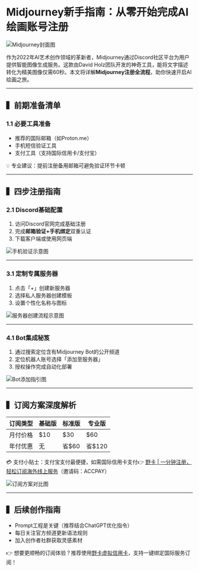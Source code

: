 # Midjourney新手指南：从零开始完成AI绘画账号注册

![Midjourney封面图](https://bbtdd.com/wp-content/uploads/img/607668812647.webp)

作为2022年AI艺术创作领域的革新者，Midjourney通过Discord社区平台为用户提供智能图像生成服务。这款由David Holz团队开发的神奇工具，能将文字描述转化为精美图像仅需60秒。本文将详解**Midjourney注册全流程**，助你快速开启AI绘画之旅。

---

## ▍前期准备清单

### 1.1 必要工具准备
- 推荐的国际邮箱（如Proton.me）
- 手机短信验证工具
- 支付工具（支持国际信用卡/支付宝）
  
💡 专业建议：提前注册备用邮箱可避免验证环节卡顿

---

## ▍四步注册指南

### 2.1 Discord基础配置
1. 访问Discord官网完成基础注册
2. 完成**邮箱验证+手机绑定**双重认证
3. 下载客户端或使用网页端

![手机验证示意图](https://bbtdd.com/wp-content/uploads/img/0520189041090799.webp)

---

### 3.1 定制专属服务器
1. 点击「+」创建新服务器
2. 选择私人服务器创建模板
3. 设置个性化名称与图标

![服务器创建流程示意图](https://bbtdd.com/wp-content/uploads/img/6696066766151645.webp)

---

### 4.1 Bot集成秘笈
1. 通过搜索定位含有Midjourney Bot的公开频道
2. 定位机器人账号选择「添加至服务器」
3. 授权操作完成自动化部署

![Bot添加指引图](https://bbtdd.com/wp-content/uploads/img/6333822574.webp)

---

## ▍订阅方案深度解析

| 订阅类型 | 基础版 | 标准版 | 专业版 |
|---------|-------|-------|-------|
| 月付价格 | $10   | $30   | $60   |
| 年付优惠 | 无    | 省$60 | 省$120|

💳 支付小贴士：支付宝支付最便捷，如需国际信用卡支付👉 [野卡 | 一分钟注册，轻松订阅海外线上服务](https://bbtdd.com/yeka)（邀请码：ACCPAY）

![订阅方案对比图](https://bbtdd.com/wp-content/uploads/img/3695505415803.webp)

---

## ▍后续创作指南
- Prompt工程是关键（推荐结合ChatGPT优化指令）
- 每日关注官方频道更新语法规则
- 加入创作者社群获取灵感素材

👉 想要更顺畅的订阅体验？推荐使用[野卡虚拟信用卡](https://bbtdd.com/yeka)，支持一键绑定国际服务订阅！